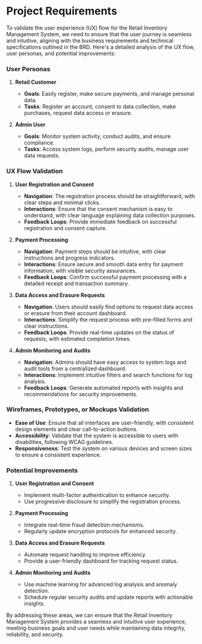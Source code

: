 # Project Requirements

To validate the user experience (UX) flow for the Retail Inventory Management System, we need to ensure that the user journey is seamless and intuitive, aligning with the business requirements and technical specifications outlined in the BRD. Here's a detailed analysis of the UX flow, user personas, and potential improvements:

### User Personas

1. **Retail Customer**
   - **Goals**: Easily register, make secure payments, and manage personal data.
   - **Tasks**: Register an account, consent to data collection, make purchases, request data access or erasure.

2. **Admin User**
   - **Goals**: Monitor system activity, conduct audits, and ensure compliance.
   - **Tasks**: Access system logs, perform security audits, manage user data requests.

### UX Flow Validation

1. **User Registration and Consent**
   - **Navigation**: The registration process should be straightforward, with clear steps and minimal clicks.
   - **Interactions**: Ensure that the consent mechanism is easy to understand, with clear language explaining data collection purposes.
   - **Feedback Loops**: Provide immediate feedback on successful registration and consent capture.

2. **Payment Processing**
   - **Navigation**: Payment steps should be intuitive, with clear instructions and progress indicators.
   - **Interactions**: Ensure secure and smooth data entry for payment information, with visible security assurances.
   - **Feedback Loops**: Confirm successful payment processing with a detailed receipt and transaction summary.

3. **Data Access and Erasure Requests**
   - **Navigation**: Users should easily find options to request data access or erasure from their account dashboard.
   - **Interactions**: Simplify the request process with pre-filled forms and clear instructions.
   - **Feedback Loops**: Provide real-time updates on the status of requests, with estimated completion times.

4. **Admin Monitoring and Audits**
   - **Navigation**: Admins should have easy access to system logs and audit tools from a centralized dashboard.
   - **Interactions**: Implement intuitive filters and search functions for log analysis.
   - **Feedback Loops**: Generate automated reports with insights and recommendations for security improvements.

### Wireframes, Prototypes, or Mockups Validation

- **Ease of Use**: Ensure that all interfaces are user-friendly, with consistent design elements and clear call-to-action buttons.
- **Accessibility**: Validate that the system is accessible to users with disabilities, following WCAG guidelines.
- **Responsiveness**: Test the system on various devices and screen sizes to ensure a consistent experience.

### Potential Improvements

1. **User Registration and Consent**
   - Implement multi-factor authentication to enhance security.
   - Use progressive disclosure to simplify the registration process.

2. **Payment Processing**
   - Integrate real-time fraud detection mechanisms.
   - Regularly update encryption protocols for enhanced security.

3. **Data Access and Erasure Requests**
   - Automate request handling to improve efficiency.
   - Provide a user-friendly dashboard for tracking request status.

4. **Admin Monitoring and Audits**
   - Use machine learning for advanced log analysis and anomaly detection.
   - Schedule regular security audits and update reports with actionable insights.

By addressing these areas, we can ensure that the Retail Inventory Management System provides a seamless and intuitive user experience, meeting business goals and user needs while maintaining data integrity, reliability, and security.